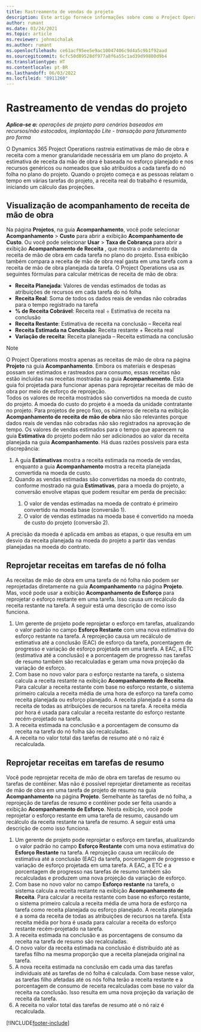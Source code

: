 ```yaml
---
title: Rastreamento de vendas do projeto
description: Este artigo fornece informações sobre como o Project Operations rastreia o progresso em relação à receita de mão de obra em um projeto.
author: rumant
ms.date: 03/24/2021
ms.topic: article
ms.reviewer: johnmichalak
ms.author: rumant
ms.openlocfilehash: ce61acf95ee5e9ac10047406c9d4a5c9b1f92aad
ms.sourcegitcommit: 6cfc50d89528df977a8f6a55c1ad39d99800d9b4
ms.translationtype: HT
ms.contentlocale: pt-BR
ms.lasthandoff: 06/03/2022
ms.locfileid: "8911260"
---
```

# <a name="project-sales-tracking"></a>Rastreamento de vendas do projeto

_**Aplica-se a:** operações de projeto para cenários baseados em recursos/não estocados, implantação Lite - transação para faturamento pro forma_

O Dynamics 365 Project Operations rastreia estimativas de mão de obra e receita com a menor granularidade necessária em um plano do projeto. A estimativa de receita da mão de obra é baseada no esforço planejado e nos recursos genéricos ou nomeados que são atribuídos a cada tarefa do nó folha no plano do projeto. Quando o projeto começa e as pessoas relatam o tempo em várias tarefas do projeto, a receita real do trabalho é resumida, iniciando um cálculo das projeções.

## <a name="labor-revenue-tracking-view"></a>Visualização de acompanhamento de receita de mão de obra

Na página **Projetos**, na guia **Acompanhamento**, você pode selecionar **Acompanhamento** > **Custo** para abrir a exibição **Acompanhamento de Custo**. Ou você pode selecionar **Usar** > **Taxa de Cobrança** para abrir a exibição **Acompanhamento de Receita** , que mostra o andamento da receita de mão de obra em cada tarefa no plano do projeto. Essa exibição também compara a receita de mão de obra real gasta em uma tarefa com a receita de mão de obra planejada da tarefa. O Project Operations usa as seguintes fórmulas para calcular métricas de receita de mão de obra:

- **Receita Planejada**: Valores de vendas estimados de todas as atribuições de recursos em cada tarefa do nó folha
- **Receita Real**: Soma de todos os dados reais de vendas não cobradas para o tempo registrado na tarefa
- **% de Receita Cobrável**: Receita real ÷ Estimativa de receita na conclusão
- **Receita Restante**: Estimativa de receita na conclusão – Receita real
- **Receita Estimada na Conclusão**: Receita restante + Receita real
- **Variação de receita**: Receita planejada – Receita estimada na conclusão


> [!NOTE]
> O Project Operations mostra apenas as receitas de mão de obra na página **Projeto** na guia **Acompanhamento**. Embora os materiais e despesas possam ser estimados e rastreados para consumo, essas receitas não estão incluídas nas receitas mostradas na guia **Acompanhamento**. Esta guia foi projetada para funcionar apenas para reprojetar receitas de mão de obra por meio de esforço de reprojeção.  
> Todos os valores de receita mostrados são convertidos na moeda de custo do projeto. A moeda do custo do projeto é a moeda da unidade contratante no projeto. Para projetos de preço fixo, os números de receita na exibição **Acompanhamento de receita de mão de obra** não são relevantes porque dados reais de vendas não cobradas não são registrados na aprovação de tempo.
> Os valores de vendas estimados para o tempo que aparecem na guia **Estimativa** do projeto podem não ser adicionados ao valor da receita planejada na guia **Acompanhamento**. Há duas razões possíveis para esta discrepância:
><ol>
   ><li> A guia <b>Estimativas</b> mostra a receita estimada na moeda de vendas, enquanto a guia <b>Acompanhamento</b> mostra a receita planejada convertida na moeda de custo. </li>
   ><li> Quando as vendas estimadas são convertidas na moeda do contrato, conforme mostrado na guia <b>Estimativas</b>, para a moeda do projeto, a conversão envolve etapas que podem resultar em perda de precisão: </li>
><ol>
><li> O valor de vendas estimadas na moeda de contrato é primeiro convertido na moeda base (conversão 1).</li>
><li> O valor de vendas estimadas na moeda base é convertido na moeda de custo do projeto (conversão 2). </li>
></ol>
></ol>
> A precisão da moeda é aplicada em ambas as etapas, o que resulta em um desvio da receita planejada na moeda do projeto a partir das vendas planejadas na moeda do contrato.
   

## <a name="reprojecting-revenues-on-leaf-node-tasks"></a>Reprojetar receitas em tarefas de nó folha

As receitas de mão de obra em uma tarefa de nó folha não podem ser reprojetadas diretamente na guia **Acompanhamento** na página **Projeto**. Mas, você pode usar a exibição **Acompanhamento de Esforço** para reprojetar o esforço restante em uma tarefa. Isso causa um recálculo da receita restante na tarefa. A seguir está uma descrição de como isso funciona.

1. Um gerente de projeto pode reprojetar o esforço em tarefas, atualizando o valor padrão no campo **Esforço Restante** com uma nova estimativa do esforço restante na tarefa. A reprojeção causa um recálculo de estimativa até a conclusão (EAC) de esforço da tarefa, porcentagem de progresso e variação de esforço projetada em uma tarefa. A EAC, a ETC (estimativa até a conclusão) e a porcentagem de progresso nas tarefas de resumo também são recalculadas e geram uma nova projeção da variação de esforço.
2. Com base no novo valor para o esforço restante na tarefa, o sistema calcula a receita restante na exibição **Acompanhamento de Receita**. Para calcular a receita restante com base no esforço restante, o sistema primeiro calcula a receita média de uma hora de esforço na tarefa como receita planejada ou esforço planejado. A receita planejada é a soma da receita de todas as atribuições de recursos na tarefa. A receita média por hora é usada para calcular a receita restante do esforço restante recém-projetado na tarefa.
3. A receita estimada na conclusão e a porcentagem de consumo da receita na tarefa do nó folha são recalculadas.
4. A receita no valor total das tarefas de resumo até o nó raiz é recalculada.

## <a name="reprojecting-revenues-on-summary-tasks"></a>Reprojetar receitas em tarefas de resumo

Você pode reprojetar receita de mão de obra em tarefas de resumo ou tarefas de contêiner. Mas não é possível reprojetar diretamente as receitas de mão de obra em uma tarefa de projeto de resumo na guia **Acompanhamento** na página **Projeto**. Semelhante às tarefas de nó folha, a reprojeção de tarefas de resumo e contêiner pode ser feita usando a exibição **Acompanhamento de Esforço**. Nesta exibição, você pode reprojetar o esforço restante em uma tarefa de resumo, causando um recálculo da receita restante na tarefa de resumo. A seguir está uma descrição de como isso funciona.

1. Um gerente de projeto pode reprojetar o esforço em tarefas, atualizando o valor padrão no campo **Esforço Restante** com uma nova estimativa do **Esforço Restante** na tarefa. A reprojeção causa um recálculo de estimativa até a conclusão (EAC) da tarefa, porcentagem de progresso e variação de esforço projetada em uma tarefa. A EAC, a ETC e a porcentagem de progresso nas tarefas de resumo também são recalculadas e produzem uma nova projeção da variação de esforço.
2. Com base no novo valor no campo **Esforço restante** na tarefa, o sistema calcula a receita restante na exibição **Acompanhamento de Receita**. Para calcular a receita restante com base no esforço restante, o sistema primeiro calcula a receita média de uma hora de esforço na tarefa como receita planejada ou esforço planejado. A receita planejada é a soma da receita de todas as atribuições de recursos na tarefa. Esta receita média por hora é usada para calcular a receita do esforço restante recém-projetado na tarefa.
3. A receita estimada na conclusão e as porcentagens de consumo da receita na tarefa de resumo são recalculadas.
4. O novo valor da receita estimada na conclusão é distribuído até as tarefas filho na mesma proporção que a receita planejada original na tarefa.
5. A nova receita estimada na conclusão em cada uma das tarefas individuais até as tarefas de nó folha é calculada. Com base nesse valor, as tarefas filho afetadas até os nós folha terão a receita restante e a porcentagem de consumo de receita recalculadas com base no valor da receita na conclusão. Isso resulta em uma nova projeção da variação de receita da tarefa. 
6. A receita no valor total das tarefas de resumo até o nó raiz é recalculada.


[!INCLUDE[footer-include](../includes/footer-banner.md)]

